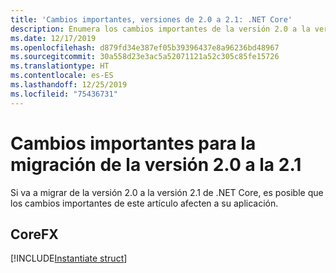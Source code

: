 ```yaml
---
title: 'Cambios importantes, versiones de 2.0 a 2.1: .NET Core'
description: Enumera los cambios importantes de la versión 2.0 a la versión 2.1 de .NET Core.
ms.date: 12/17/2019
ms.openlocfilehash: d879fd34e387ef05b39396437e8a96236bd48967
ms.sourcegitcommit: 30a558d23e3ac5a52071121a52c305c85fe15726
ms.translationtype: HT
ms.contentlocale: es-ES
ms.lasthandoff: 12/25/2019
ms.locfileid: "75436731"
---
```

# <a name="breaking-changes-for-migration-from-version-20-to-21"></a>Cambios importantes para la migración de la versión 2.0 a la 2.1

Si va a migrar de la versión 2.0 a la versión 2.1 de .NET Core, es posible que los cambios importantes de este artículo afecten a su aplicación.

## <a name="corefx"></a>CoreFX

[!INCLUDE[Instantiate struct](~/includes/core-changes/corefx/2.1/instantiate-struct.md)]
